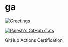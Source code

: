 # ga

[![Greetings](https://github.com/rajeshps07/ga/actions/workflows/greetings.yml/badge.svg)](https://github.com/rajeshps07/ga/actions/workflows/greetings.yml)

[![Rajesh's GitHub stats](https://github-readme-stats.vercel.app/api?username=rajeshps07&show_icons=true)](https://github.com/rajeshps07/github-readme-stats)


GitHub Actions Certification


